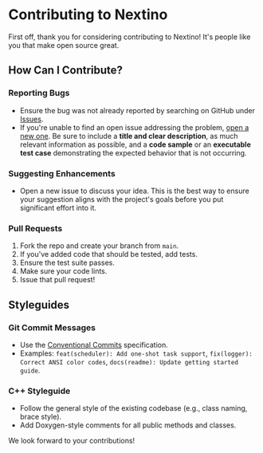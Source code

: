 # Contributing to Nextino

First off, thank you for considering contributing to Nextino! It's people like you that make open source great.

## How Can I Contribute?

### Reporting Bugs

* Ensure the bug was not already reported by searching on GitHub under [Issues](https://github.com/magradze/Nextino/issues).
* If you're unable to find an open issue addressing the problem, [open a new one](https://github.com/magradze/Nextino/issues/new). Be sure to include a **title and clear description**, as much relevant information as possible, and a **code sample** or an **executable test case** demonstrating the expected behavior that is not occurring.

### Suggesting Enhancements

* Open a new issue to discuss your idea. This is the best way to ensure your suggestion aligns with the project's goals before you put significant effort into it.

### Pull Requests

1. Fork the repo and create your branch from `main`.
2. If you've added code that should be tested, add tests.
3. Ensure the test suite passes.
4. Make sure your code lints.
5. Issue that pull request!

## Styleguides

### Git Commit Messages

* Use the [Conventional Commits](https://www.conventionalcommits.org/en/v1.0.0/) specification.
* Examples: `feat(scheduler): Add one-shot task support`, `fix(logger): Correct ANSI color codes`, `docs(readme): Update getting started guide`.

### C++ Styleguide

* Follow the general style of the existing codebase (e.g., class naming, brace style).
* Add Doxygen-style comments for all public methods and classes.

We look forward to your contributions!
